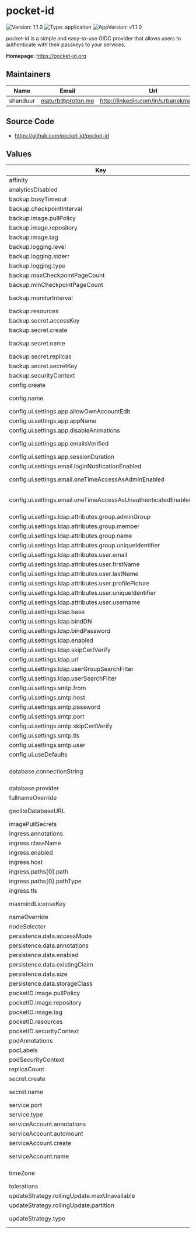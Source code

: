 # pocket-id

![Version: 1.1.0](https://img.shields.io/badge/Version-1.1.0-informational?style=flat) ![Type: application](https://img.shields.io/badge/Type-application-informational?style=flat) ![AppVersion: v1.1.0](https://img.shields.io/badge/AppVersion-v1.1.0-informational?style=flat)

pocket-id is a simple and easy-to-use OIDC provider that allows users to authenticate
with their passkeys to your services.

**Homepage:** <https://pocket-id.org>

## Maintainers

| Name | Email | Url |
| ---- | ------ | --- |
| shanduur | <maturb@proton.me> | <http://linkedin.com/in/urbanekmateusz> |

## Source Code

* <https://github.com/pocket-id/pocket-id>

## Values

| Key | Type | Default | Description |
|-----|------|---------|-------------|
| affinity | object | `{}` | Affinity settings for the pods. |
| analyticsDisabled | bool | `false` | Specifies if the server should send heartbeat to Pocket-ID for analytic purposes. |
| backup.busyTimeout | string | `"1s"` | Busy timeout, if empty, default is used. |
| backup.checkpointInterval | string | `"1m"` | Interval between checkpoints in Go duration format. If empty, default is used. |
| backup.image.pullPolicy | string | `"IfNotPresent"` | Image pull policy. |
| backup.image.repository | string | `"docker.io/litestream/litestream"` | Registry and repository for the litestream image. |
| backup.image.tag | string | `"0.3.13"` | Tag for the image. |
| backup.logging.level | string | `"INFO"` | Logging level. Options: DEBUG, INFO, WARNING, ERROR |
| backup.logging.stderr | bool | `false` | Whether to log to stderr (default is stdout) |
| backup.logging.type | string | `"text"` | Logging format. Options: text or json |
| backup.maxCheckpointPageCount | int | `10000` | Maximum number of pages processed during a checkpoint. |
| backup.minCheckpointPageCount | int | `1000` | Minimum number of pages to trigger a checkpoint. |
| backup.monitorInterval | string | `"1s"` | Interval for monitoring in Go duration format (e.g. "30s"). If empty, default is used. |
| backup.resources | object | `{}` |  |
| backup.secret.accessKey | string | `""` | Primary S3 access key. |
| backup.secret.create | bool | `true` | Specifies whether a secret should be created. |
| backup.secret.name | string | `""` | Specifies name of a secret used to configure the pocket-id. If not filled, uses full name. |
| backup.secret.replicas | list | `[]` |  |
| backup.secret.secretKey | string | `""` | Primary S3 secret key. |
| backup.securityContext | object | `{}` |  |
| config.create | bool | `true` | Specifies whether a config map should be created. |
| config.name | string | `""` | Specifies name of a config map used to configure the pocket-id. If not filled, uses full name. |
| config.ui.settings.app.allowOwnAccountEdit | bool | `true` | Whether users can edit their own account details |
| config.ui.settings.app.appName | string | `"Pocket ID"` | The name of the application to be displayed in the UI |
| config.ui.settings.app.disableAnimations | bool | `false` | Whether to disable animations in the Admin UI |
| config.ui.settings.app.emailsVerified | bool | `false` | Whether the user's email is pre-marked as verified for OIDC clients (typically used for testing) |
| config.ui.settings.app.sessionDuration | int | `60` | Duration in minutes of a session before the user must sign in again |
| config.ui.settings.email.loginNotificationEnabled | bool | `false` | Whether to send an email notification when a user logs in from a new device |
| config.ui.settings.email.oneTimeAccessAsAdminEnabled | bool | `false` | Whether to allow admins to send one-time access sign-in links to the user's email |
| config.ui.settings.email.oneTimeAccessAsUnauthenticatedEnabled | bool | `false` | Whether to allow unauthenticated users to request one-time access sign-in links sent to the user's email    (note: this reduces security significantly, as anyone with email access can sign in) |
| config.ui.settings.ldap.attributes.group.adminGroup | string | `""` | LDAP attribute for the admin group (used to assign Admin privileges) |
| config.ui.settings.ldap.attributes.group.member | string | `"member"` | LDAP attribute for querying group members |
| config.ui.settings.ldap.attributes.group.name | string | `""` | LDAP attribute for the group's name |
| config.ui.settings.ldap.attributes.group.uniqueIdentifier | string | `""` | LDAP attribute for the unique identifier of the group |
| config.ui.settings.ldap.attributes.user.email | string | `""` | LDAP attribute for the email address of the user |
| config.ui.settings.ldap.attributes.user.firstName | string | `""` | LDAP attribute for the user's first name |
| config.ui.settings.ldap.attributes.user.lastName | string | `""` | LDAP attribute for the user's last name |
| config.ui.settings.ldap.attributes.user.profilePicture | string | `""` | LDAP attribute for the user's profile picture |
| config.ui.settings.ldap.attributes.user.uniqueIdentifier | string | `""` | LDAP attribute for the unique identifier of the user |
| config.ui.settings.ldap.attributes.user.username | string | `""` | LDAP attribute for the username of the user |
| config.ui.settings.ldap.base | string | `""` | LDAP search base DN for queries |
| config.ui.settings.ldap.bindDN | string | `""` | LDAP bind distinguished name (DN) |
| config.ui.settings.ldap.bindPassword | string | `""` | LDAP bind password for authentication |
| config.ui.settings.ldap.enabled | bool | `false` | Whether to enable LDAP authentication |
| config.ui.settings.ldap.skipCertVerify | bool | `false` | Whether to skip LDAP certificate verification (useful for self-signed certificates) |
| config.ui.settings.ldap.url | string | `""` | URL of the LDAP server |
| config.ui.settings.ldap.userGroupSearchFilter | string | `"(objectClass=groupOfNames)"` | LDAP group search filter (default is typically fine for most setups) |
| config.ui.settings.ldap.userSearchFilter | string | `"(objectClass=person)"` | LDAP user search filter (default is typically fine for most setups) |
| config.ui.settings.smtp.from | string | `""` | Sender email address for outgoing emails |
| config.ui.settings.smtp.host | string | `""` | SMTP server hostname used to send outgoing emails |
| config.ui.settings.smtp.password | string | `""` | SMTP password for authentication |
| config.ui.settings.smtp.port | string | `""` | SMTP server port |
| config.ui.settings.smtp.skipCertVerify | bool | `false` | Whether to skip SMTP certificate verification (useful for self-signed certificates) |
| config.ui.settings.smtp.tls | string | `"none"` | TLS option to use for SMTP. Options are 'none', 'starttls', or 'tls' |
| config.ui.settings.smtp.user | string | `""` | SMTP username for authentication |
| config.ui.useDefaults | bool | `true` | Whether to enable default settings for the UI or allow customizations |
| database.connectionString | string | `"file:data/pocket-id.db?_pragma=journal_mode(WAL)&_pragma=busy_timeout(2500)&_txlock=immediate"` | Connection string for the database.    - For sqlite: file:data/pocket-id.db?_pragma=journal_mode(WAL)&_pragma=busy_timeout(2500)&_txlock=immediate    - For postgres: postgres://user:password@host:port/dbname |
| database.provider | string | `"sqlite"` | Database provider to use. Options: "sqlite" or "postgres". |
| fullnameOverride | string | `""` | Override for the full name. |
| geoliteDatabaseURL | string | `"https://download.maxmind.com/app/geoip_download?edition_id=GeoLite2-City&license_key=%s&suffix=tar.gz"` | URL template to download the MaxMind GeoLite2-City database. `%s` will be replaced with the license key. |
| imagePullSecrets | list | `[]` | Secrets for pulling images. |
| ingress.annotations | object | `{}` | Annotations to add to the ingress. |
| ingress.className | string | `""` | Ingress class name. |
| ingress.enabled | bool | `false` | Specifies whether ingress should be enabled. |
| ingress.host | string | `"pocket-id.example.local"` | Ingress host configuration. |
| ingress.paths[0].path | string | `"/"` |  |
| ingress.paths[0].pathType | string | `"ImplementationSpecific"` |  |
| ingress.tls | list | `[]` | List of TLS configurations for the ingress. |
| maxmindLicenseKey | string | `""` | MaxMind license key used to download the GeoLite2 database. Leave blank to disable download. |
| nameOverride | string | `""` | Override for the name. |
| nodeSelector | object | `{}` | Node selector for the pods. |
| persistence.data.accessMode | string | `"ReadWriteOnce"` | Access mode for the PVC. |
| persistence.data.annotations | object | `{}` | Annotations applied to PVC. |
| persistence.data.enabled | bool | `false` | Enable/disable PVC creation for data. |
| persistence.data.existingClaim | string | `""` | Use an existing PVC if defined, otherwise create one. |
| persistence.data.size | string | `"10Gi"` | Storage size for the PVC. |
| persistence.data.storageClass | string | `""` | Specify the StorageClass (if required). |
| pocketID.image.pullPolicy | string | `"IfNotPresent"` | Image pull policy. |
| pocketID.image.repository | string | `"ghcr.io/pocket-id/pocket-id"` | Registry and repository for the pocket-id image. |
| pocketID.image.tag | string | `"v1.1.0"` | Tag for the image. |
| pocketID.resources | object | `{}` |  |
| pocketID.securityContext | object | `{}` |  |
| podAnnotations | object | `{}` | Annotations to be added to the pods. |
| podLabels | object | `{}` | Labels to be added to the pods. |
| podSecurityContext | object | `{}` |  |
| replicaCount | int | `1` | Number of replicas for the stateful set. |
| secret.create | bool | `true` | Specifies whether a secret should be created. |
| secret.name | string | `""` | Specifies name of a secret used to configure the pocket-id. If not filled, uses full name. |
| service.port | int | `80` | Service port. |
| service.type | string | `"ClusterIP"` | Service type. |
| serviceAccount.annotations | object | `{}` | Annotations to add to the service account. |
| serviceAccount.automount | bool | `true` | Automatically mount a ServiceAccount's API credentials. |
| serviceAccount.create | bool | `true` | Specifies whether a service account should be created. |
| serviceAccount.name | string | `""` | The name of the service account to use. If not set and create is true, a name is generated using the fullname template. |
| timeZone | string | `"Etc/UTC"` | Specifies the time zone to be used by the application. Use a valid IANA time zone string (e.g., "Etc/UTC", "America/New_York"). |
| tolerations | list | `[]` | Tolerations for the pods. |
| updateStrategy.rollingUpdate.maxUnavailable | string | `"100%"` |  |
| updateStrategy.rollingUpdate.partition | int | `0` |  |
| updateStrategy.type | string | `"RollingUpdate"` | The deployment strategy to use to replace existing pods with new ones. Options: "RollingUpdate" or "OnDelete". |

